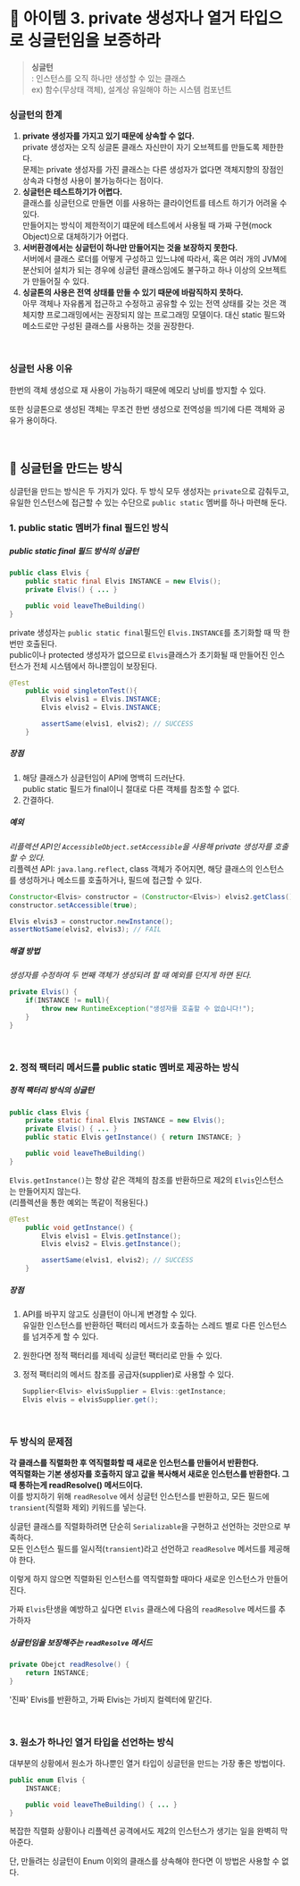 # 🔗 아이템 3. private 생성자나 열거 타입으로 싱글턴임을 보증하라

> **싱글턴**  
: 인스턴스를 오직 하나만 생성할 수 있는 클래스  
ex) 함수(무상태 객체), 설계상 유일해야 하는 시스템 컴포넌트

### 싱글턴의 한계

1. **private 생성자를 가지고 있기 때문에 상속할 수 없다.**  
private 생성자는 오직 싱글톤 클래스 자신만이 자기 오브젝트를 만들도록 제한한다.  
문제는 private 생성자를 가진 클래스는 다른 생성자가 없다면 객체지향의 장점인 상속과 다형성 사용이 불가능하다는 점이다.
2. **싱글턴은 테스트하기가 어렵다.**  
클래스를 싱글턴으로 만들면 이를 사용하는 클라이언트를 테스트 하기가 어려울 수 있다.  
만들어지는 방식이 제한적이기 떄문에 테스트에서 사용될 때 가짜 구현(mock Object)으로 대체하기가 어렵다.
3. **서버환경에서는 싱글턴이 하나만 만들어지는 것을 보장하지 못한다.**  
서버에서 클래스 로더를 어떻게 구성하고 있느냐에 따라서, 혹은 여러 개의 JVM에 분산되어 설치가 되는 경우에 싱글턴 클래스임에도 불구하고 하나 이상의 오브젝트가 만들어질 수 있다.
4. **싱글톤의 사용은 전역 상태를 만들 수 있기 때문에 바람직하지 못하다.**  
아무 객체나 자유롭게 접근하고 수정하고 공유할 수 있는 전역 상태를 갖는 것은 객체지향 프로그래밍에서는  권장되지 않는 프로그래밍 모델이다. 대신 static 필드와 메소드로만 구성된 클래스를 사용하는 것을 권장한다.

&nbsp;

### 싱글턴 사용 이유

한번의 객체 생성으로 재 사용이 가능하기 때문에 메모리 낭비를 방지할 수 있다.

또한 싱글톤으로 생성된 객체는 무조건 한번 생성으로 전역성을 띄기에 다른 객체와 공유가 용이하다.

&nbsp;

## 💎 싱글턴을 만드는 방식

싱글턴을 만드는 방식은 두 가지가 있다. 두 방식 모두 생성자는 `private`으로 감춰두고,  
유일한 인스턴스에 접근할 수 있는 수단으로 `public static` 멤버를 하나 마련해 둔다.

### 1. public static 멤버가 final 필드인 방식

##### public static final 필드 방식의 싱글턴

```java
public class Elvis {
	public static final Elvis INSTANCE = new Elvis();
	private Elvis() { ... }

	public void leaveTheBuilding()
}
```

private 생성자는 `public static final`필드인 `Elvis.INSTANCE`를 초기화할 때 딱 한 번만 호출된다.  
public이나 protected 생성자가 없으므로 `Elvis`클래스가 초기화될 때 만들어진 인스턴스가 전체 시스템에서 하나뿐임이 보장된다. 

```java
@Test
	public void singletonTest(){
		Elvis elvis1 = Elvis.INSTANCE;
		Elvis elvis2 = Elvis.INSTANCE;

		assertSame(elvis1, elvis2); // SUCCESS 
	}
```
##### 장점
1. 해당 클래스가 싱글턴임이 API에 명백히 드러난다.  
public static 필드가 final이니 절대로 다른 객체를 참조할 수 없다.
2. 간결하다.

##### 예외
*리플렉션 API인 `AccessibleObject.setAccessible`을 사용해 private 생성자를 호출할 수 있다.*  
리플렉션 API: `java.lang.reflect`, class 객체가 주어지면, 해당 클래스의 인스턴스를 생성하거나 메소드를 호출하거나, 필드에 접근할 수 있다.

```java
Constructor<Elvis> constructor = (Constructor<Elvis>) elvis2.getClass().getDeclaredConstructor();
constructor.setAccessible(true);

Elvis elvis3 = constructor.newInstance();
assertNotSame(elvis2, elvis3); // FAIL
```

##### 해결 방법
*생성자를 수정하여 두 번째 객체가 생성되려 할 때 예외를 던지게 하면 된다.*

```java
private Elvis() {
	if(INSTANCE != null){
		throw new RuntimeException("생성자를 호출할 수 없습니다!");
	}
}
```

&nbsp;

### 2. 정적 팩터리 메서드를 public static 멤버로 제공하는 방식

##### 정적 팩터리 방식의 싱글턴

```java
public class Elvis {
	private static final Elvis INSTANCE = new Elvis();
	private Elvis() { ... }
	public static Elvis getInstance() { return INSTANCE; }

	public void leaveTheBuilding()
}
```

`Elvis.getInstance()`는 항상 같은 객체의 참조를 반환하므로 제2의 `Elvis`인스턴스는 만들어지지 않는다.  
(리플렉션을 통한 예외는 똑같이 적용된다.)

```java
@Test
	public void getInstance() {
		Elvis elvis1 = Elvis.getInstance();
		Elvis elvis2 = Elvis.getInstance();

		assertSame(elvis1, elvis2); // SUCCESS
	}
```

##### 장점

1. API를 바꾸지 않고도 싱클턴이 아니게 변경할 수 있다.  
유일한 인스턴스를 반환하던 팩터리 메서드가 호출하는 스레드 별로 다른 인스턴스를 넘겨주게 할 수 있다.
2. 원한다면 정적 팩터리를 제네릭 싱글턴 팩터리로 만들 수 있다.
3. 정적 팩터리의 메서드 참조를 공급자(supplier)로 사용할 수 있다.  

    ```java
    Supplier<Elvis> elvisSupplier = Elvis::getInstance;
    Elvis elvis = elvisSupplier.get();
    ```

&nbsp;

### 두 방식의 문제점

**각 클래스를 직렬화한 후 역직렬화할 때 새로운 인스턴스를 만들어서 반환한다.  
역직렬화는 기본 생성자를 호출하지 않고 값을 복사해서 새로운 인스턴스를 반환한다. 그때 통하는게 readResolve() 메서드이다.**  
이를 방지하기 위해 `readResolve` 에서 싱글턴 인스턴스를 반환하고, 모든 필드에 `transient`(직렬화 제외) 키워드를 넣는다.

싱글턴 클래스를 직렬화하려면 단순히 `Serializable`을 구현하고 선언하는 것만으로 부족하다.  
모든 인스턴스 필드를 일시적(`transient`)라고 선언하고 `readResolve` 메서드를 제공해야 한다.

이렇게 하지 않으면 직렬화된 인스턴스를 역직렬화할 때마다 새로운 인스턴스가 만들어진다.

가짜 `Elvis`탄생을 예방하고 싶다면 `Elvis` 클래스에 다음의 `readResolve` 메서드를 추가하자

##### 싱글턴임을 보장해주는 `readResolve` 메서드

```java
private Obejct readResolve() {
	return INSTANCE;
}
```
'진짜' Elvis를 반환하고, 가짜 Elvis는 가비지 컬렉터에 맡긴다.

&nbsp;

### 3. 원소가 하나인 열거 타입을 선언하는 방식

대부분의 상황에서 원소가 하나뿐인 열거 타입이 싱글턴을 만드는 가장 좋은 방법이다.

```java
public enum Elvis {
	INSTANCE; 

	public void leaveTheBuilding() { ... }
}
```

복잡한 직렬화 상황이나 리플렉션 공격에서도 제2의 인스턴스가 생기는 일을 완벽히 막아준다.

단, 만들려는 싱글턴이 Enum 이외의 클래스를 상속해야 한다면 이 방법은 사용할 수 없다.
